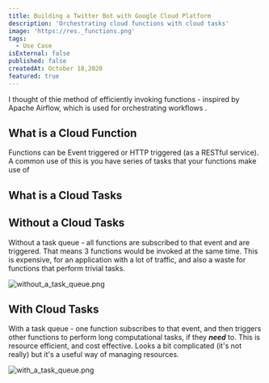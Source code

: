 ```yaml
---
title: Building a Twitter Bot with Google Cloud Platform
description: 'Orchestrating cloud functions with cloud tasks'
image: 'https://res._functions.png'
tags:
  - Use Case
isExternal: false
published: false
createdAt: October 18,2020
featured: true
---
```


I thought of thie method of efficiently invoking functions - inspired by Apache Airflow, which is used for orchestrating workflows .

## What is a Cloud Function

Functions can be Event triggered or HTTP triggered (as a RESTful service). A common use of this is you have series of tasks that your functions make use of

## What is a Cloud Tasks

## Without a Cloud Tasks

Without a task queue - all functions are subscribed to that event and are triggered. That means 3 functions would be invoked at the same time. This is expensive, for an application with a lot of traffic, and also a waste for functions that perform trivial tasks.

![without_a_task_queue.png](https://res.cloudinary.com/cheapflix/image/upload/v1603316813/Without_a_task_queue.png)

## With Cloud Tasks

With a task queue - one function subscribes to that event, and then triggers other functions to perform long computational tasks, if they **_need_** to. This is resource efficient, and cost effective. Looks a bit complicated (it's not really) but it's a useful way of managing resources.

![with_a_task_queue.png](https://res.cloudinary.com/cheapflix/image/upload/v1603316813/With_a_task_queue.png)
